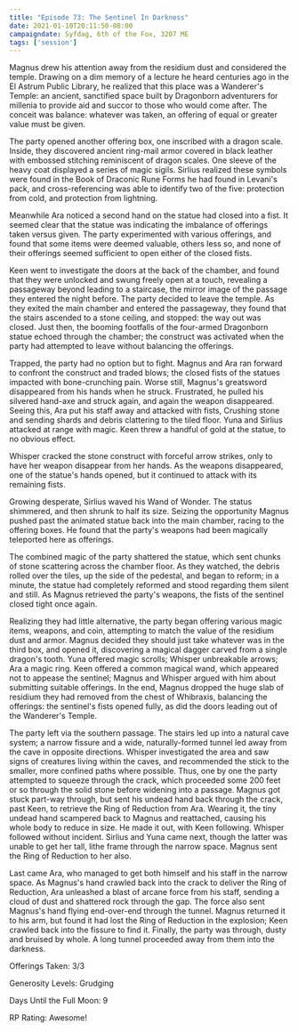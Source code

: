 ```yaml
---
title: "Episode 73: The Sentinel In Darkness"
date: 2021-01-10T20:11:50-08:00
campaigndate: Syfdag, 6th of the Fox, 3207 ME
tags: ['session']
---
```


Magnus drew his attention away from the residium dust and considered the temple. Drawing on a dim memory of a lecture he heard centuries ago in the El Astrum Public Library, he realized that this place was a Wanderer's Temple: an ancient, sanctified space built by Dragonborn adventurers for millenia to provide aid and succor to those who would come after. The conceit was balance: whatever was taken, an offering of equal or greater value must be given. 

The party opened another offering box, one inscribed with a dragon scale. Inside, they discovered ancient ring-mail armor covered in black leather with embossed stitching reminiscent of dragon scales. One sleeve of the heavy coat displayed a series of magic sigils. Sirlius realized these symbols were found in the Book of Draconic Rune Forms he had found in Levani's pack, and cross-referencing was able to identify two of the five: protection from cold, and protection from lightning.

Meanwhile Ara noticed a second hand on the statue had closed into a fist. It seemed clear that the statue was indicating the imbalance of offerings taken versus given. The party experimented with various offerings, and found that some items were deemed valuable, others less so, and none of their offerings seemed sufficient to open either of the closed fists. 

Keen went to investigate the doors at the back of the chamber, and found that they were unlocked and swung freely open at a touch, revealing a passageway beyond leading to a staircase, the mirror image of the passage they entered the night before. The party decided to leave the temple. As they exited the main chamber and entered the passageway, they found that the stairs ascended to a stone ceiling, and stopped: the way out was closed. Just then, the booming footfalls of the four-armed Dragonborn statue echoed through the chamber; the construct was activated when the party had attempted to leave without balancing the offerings.

Trapped, the party had no option but to fight. Magnus and Ara ran forward to confront the construct and traded blows; the closed fists of the statues impacted with bone-crunching pain. Worse still, Magnus's greatsword disappeared from his hands when he struck. Frustrated, he pulled his silvered hand-axe and struck again, and again the weapon disappeared. Seeing this, Ara put his staff away and attacked with fists, Crushing stone and sending shards and debris clattering to the tiled floor. Yuna and Sirlius attacked at range with magic. Keen threw a handful of gold at the statue, to no obvious effect.

Whisper cracked the stone construct with forceful arrow strikes, only to have
her weapon disappear from her hands. As the weapons disappeared, one of the
statue's hands opened, but it continued to attack with its remaining fists. 

Growing desperate, Sirlius waved his Wand of Wonder. The status shimmered, and then shrunk to half its size. Seizing the opportunity Magnus pushed past the animated statue back into the main chamber, racing to the offering boxes. He found that the party's weapons had been magically teleported here as offerings.

The combined magic of the party shattered the statue, which sent chunks of stone scattering across the chamber floor. As they watched, the debris rolled over the tiles, up the side of the pedestal, and began to reform; in a minute, the statue had completely reformed and stood regarding them silent and still. As Magnus retrieved the party's weapons, the fists of the sentinel closed tight once again.

Realizing they had little alternative, the party began offering various magic items, weapons, and coin, attempting to match the value of the residium dust and armor. Magnus decided they should just take whatever was in the third box, and opened it, discovering a magical dagger carved from a single dragon's tooth. Yuna offered magic scrolls; Whisper unbreakable arrows; Ara a magic ring. Keen offered a common magical wand, which appeared not to appease the sentinel; Magnus and Whisper argued with him about submitting suitable offerings. In the end, Magnus dropped the huge slab of residium they had removed from the chest of Whibraxis, balancing the offerings: the sentinel's fists opened fully, as did the doors leading out of the Wanderer's Temple.

The party left via the southern passage. The stairs led up into a natural cave system; a narrow fissure and a wide, naturally-formed tunnel led away from the cave in opposite directions. Whisper investigated the area and saw signs of creatures living within the caves, and recommended the stick to the smaller, more confined paths where possible. Thus, one by one the party attempted to squeeze through the crack, which proceeded some 200 feet or so through the solid stone before widening into a passage. Magnus got stuck part-way through, but sent his undead hand back through the crack, past Keen, to retrieve the Ring of Reduction from Ara. Wearing it, the tiny undead hand scampered back to Magnus and reattached, causing his whole body to reduce in size. He made it out, with Keen following. Whisper followed without incident. Sirlius and Yuna came next, though the latter was unable to get her tall, lithe frame through the narrow space. Magnus sent the Ring of Reduction to her also.

Last came Ara, who managed to get both himself and his staff in the narrow space. As Magnus's hand crawled back into the crack to deliver the Ring of Reduction, Ara unleashed a blast of arcane force from his staff, sending a cloud of dust and shattered rock through the gap. The force also sent Magnus's hand flying end-over-end through the tunnel. Magnus returned it to his arm, but found it had lost the Ring of Reduction in the explosion; Keen crawled back into the fissure to find it. Finally, the party was through, dusty and bruised by whole. A long tunnel proceeded away from them into the darkness.

Offerings Taken: 3/3

Generosity Levels: Grudging

Days Until the Full Moon: 9

RP Rating: Awesome!
